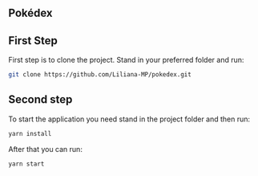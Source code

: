 ## Pokédex
## First Step
First step is to clone the project. Stand in your preferred folder and run:
```bash
git clone https://github.com/Liliana-MP/pokedex.git
```
## Second step
To start the application you need stand in the project folder and then run:
```bash
yarn install
```
After that you can run:
```bash
yarn start
```
